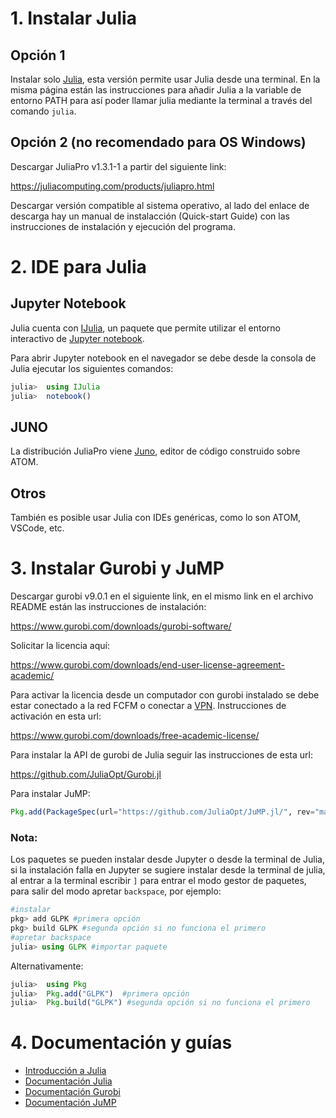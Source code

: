 # 1. Instalar Julia

## Opción 1
Instalar solo <a href="https://julialang.org/downloads/">Julia</a>, esta versión permite usar Julia desde una terminal. En la misma página están las instrucciones para añadir Julia a la variable de entorno PATH para así poder llamar julia mediante la terminal a través del comando `julia`.

## Opción 2 (no recomendado para OS Windows)
Descargar JuliaPro v1.3.1-1 a partir del siguiente link:

https://juliacomputing.com/products/juliapro.html

Descargar versión compatible al sistema operativo, al lado del enlace de descarga hay un manual de instalacción (Quick-start Guide) con las instrucciones de instalación y ejecución del programa.

# 2. IDE para Julia

## Jupyter Notebook
Julia cuenta con <a href=https://github.com/JuliaLang/IJulia.jl>IJulia</a>, un paquete que permite utilizar el entorno interactivo de <a href=https://jupyter.org/>Jupyter notebook</a>.

Para abrir Jupyter notebook en el navegador se debe desde la consola de Julia ejecutar los siguientes comandos:

```julia
julia>  using IJulia
julia>  notebook()
```

## JUNO
La distribución JuliaPro viene <a href=https://junolab.org/>Juno</a>, editor de código construido sobre ATOM.

## Otros

También es posible usar Julia con IDEs genéricas, como lo son ATOM, VSCode, etc.

# 3. Instalar Gurobi y JuMP
Descargar gurobi v9.0.1 en el siguiente link, en el mismo link en el archivo README están las instrucciones de instalación:

https://www.gurobi.com/downloads/gurobi-software/

Solicitar la licencia aquí:

https://www.gurobi.com/downloads/end-user-license-agreement-academic/

Para activar la licencia desde un computador con gurobi instalado se debe estar conectado a la red FCFM o conectar a <a href=https://www.cec.uchile.cl/vpn/>VPN</a>. Instrucciones de activación en esta url:

https://www.gurobi.com/downloads/free-academic-license/


Para instalar la API de gurobi de Julia seguir las instrucciones de esta url:

https://github.com/JuliaOpt/Gurobi.jl


Para instalar <a hred="http://www.juliaopt.org/JuMP.jl/stable/">JuMP</a>:
```julia
Pkg.add(PackageSpec(url="https://github.com/JuliaOpt/JuMP.jl/", rev="master"))

```

### Nota:

Los paquetes se pueden instalar desde Jupyter o desde la terminal de Julia, si la instalación falla en Jupyter se sugiere instalar desde la terminal de julia,  al entrar a la terminal escribir `]` para entrar el modo gestor de paquetes, para salir del modo apretar `backspace`, por ejemplo:
```julia
#instalar
pkg> add GLPK #primera opción
pkg> build GLPK #segunda opción si no funciona el primero
#apretar backspace
julia> using GLPK #importar paquete
```

Alternativamente:
```julia
julia>  using Pkg
julia>  Pkg.add("GLPK")  #primera opción
julia>  Pkg.build("GLPK") #segunda opción si no funciona el primero
```

# 4. Documentación y guías

- <a href=https://juliaacademy.com/p/intro-to-julia>Introducción a Julia</a>
- <a href=https://docs.julialang.org/en/v1/>Documentación Julia</a>
- <a href=https://www.gurobi.com/documentation/9.0/refman/index.html>Documentación Gurobi</a>
- <a href="http://www.juliaopt.org/JuMP.jl/stable/">Documentación JuMP</a>
